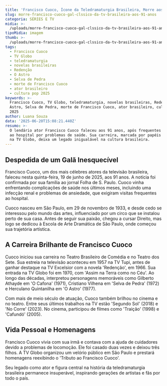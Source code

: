 ```yaml
---
title: 'Francisco Cuoco, Ícone da Teledramaturgia Brasileira, Morre aos 91 Anos'
slug: morre-francisco-cuoco-gal-clssico-da-tv-brasileira-aos-91-anos
categoria: SÉRIES E TV
midia: >-
  /uploads/morre-francisco-cuoco-gal-clssico-da-tv-brasileira-aos-91-anos-thumb.png
tipoMidia: imagem
thumb: >-
  /uploads/morre-francisco-cuoco-gal-clssico-da-tv-brasileira-aos-91-anos-thumb.png
tags:
  - Francisco Cuoco
  - TV Globo
  - teledramaturgia
  - novelas brasileiras
  - Redenção
  - O Astro
  - Selva de Pedra
  - morte de Francisco Cuoco
  - ator brasileiro
  - cultura pop 2025
keywords: >-
  Francisco Cuoco, TV Globo, teledramaturgia, novelas brasileiras, Redenção, O
  Astro, Selva de Pedra, morte de Francisco Cuoco, ator brasileiro, cultura pop
  2025
author: Luana Souza
data: '2025-06-20T15:08:21.440Z'
resumo: >-
  O lendário ator Francisco Cuoco faleceu aos 91 anos, após frequentes visitas
  ao hospital por problemas de saúde. Sua carreira, marcada por papéis icônicos
  na TV Globo, deixa um legado inigualável na cultura brasileira.
---
```


## Despedida de um Galã Inesquecível

Francisco Cuoco, um dos mais célebres atores da televisão brasileira, faleceu nesta quinta-feira, 19 de junho de 2025, aos 91 anos. A notícia foi confirmada por sua família ao jornal Folha de S. Paulo. Cuoco vinha enfrentando complicações de saúde nos últimos meses, incluindo uma infecção renal e problemas de ansiedade, que exigiram visitas frequentes ao hospital.

Cuoco nasceu em São Paulo, em 29 de novembro de 1933, e desde cedo se interessou pelo mundo das artes, influenciado por um circo que se instalou perto de sua casa. Antes de seguir sua paixão, chegou a cursar Direito, mas logo se dedicou à Escola de Arte Dramática de São Paulo, onde começou sua trajetória artística.

## A Carreira Brilhante de Francisco Cuoco

Cuoco iniciou sua carreira no Teatro Brasileiro de Comédia e no Teatro dos Sete. Sua estreia na televisão aconteceu em 1957 na TV Tupi, antes de ganhar destaque na TV Excelsior com a novela 'Redenção', em 1966. Sua entrada na TV Globo foi em 1970, com 'Assim na Terra como no Céu'. Ao longo das décadas, interpretou personagens memoráveis como Gilberto Athayde em 'O Cafona' (1971), Cristiano Vilhena em 'Selva de Pedra' (1972) e Herculano Quintanilha em 'O Astro' (1977).

Com mais de meio século de atuação, Cuoco também brilhou no cinema e no teatro. Entre seus últimos trabalhos na TV estão 'Segundo Sol' (2018) e 'No Corre' (2023). No cinema, participou de filmes como 'Traição' (1998) e 'Cafundó' (2005).

## Vida Pessoal e Homenagens

Francisco Cuoco vivia com sua irmã e contava com a ajuda de cuidadores devido a problemas de locomoção. Ele foi casado duas vezes e deixou três filhos. A TV Globo organizou um velório público em São Paulo e prestará homenagens reexibindo o 'Tributo ao Francisco Cuoco'.

Seu legado como ator e figura central na história da teledramaturgia brasileira permanece insuperável, inspirando gerações de artistas e fãs por todo o país.
